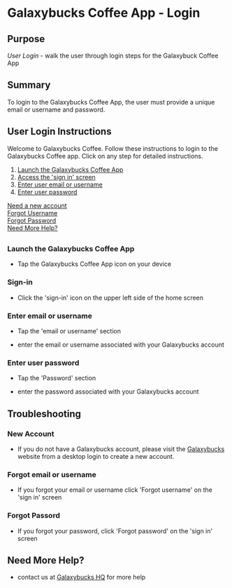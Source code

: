 
# Galaxybucks Coffee App - Login

## Purpose
*User Login* - walk the user through login steps for the Galaxybuck Coffee App

## Summary 
To login to the Galaxybucks Coffee App, the user must provide a unique email or username and password. 

## User Login Instructions
Welcome to Galaxybucks Coffee. Follow these instructions to login to the Galaxybucks Coffee app. Click on any step for detailed instructions.  
1. [Launch the Galaxybucks Coffee App](#launch-the-galaxybucks-coffee-app)
1. [Access the 'sign in' screen](#sign-in)
1. [Enter user email or username](#enter-user-email-or-username)
1. [Enter user password](#enter-user-password)



[Need a new account](#new-account)<br />
[Forgot Username](#forgot-username)<br />
[Forgot Password](#forgot-password)
<br />
[Need More Help?](#need-more-help)
##



### Launch the Galaxybucks Coffee App
- Tap the Galaxybucks Coffee App icon on your device

### Sign-in
- Click the 'sign-in' icon on the upper left side of the home screen

### Enter email or username
- Tap the 'email or username' section

- enter the email or username associated with your Galaxybucks account

<!-- Click [here](#forgot-email-or-username) if you forgot your username or email -->

### Enter user password
- Tap the 'Password' section 

- enter the password associated with your Galaxybucks account


## Troubleshooting

### New Account
- If you do not have a Galaxybucks account, please visit the [Galaxybucks](wwww.galaxybuckscoffee.com) website from a desktop login to create a new account.

### Forgot email or username
- If you forgot your email or username click 'Forgot username' on the 'sign in' screen

### Forgot Passord
- If you forgot your password, click 'Forgot password' on the 'sign in' screen

## Need More Help?
- contact us at [Galaxybucks HQ](mailto:exampleemail@example.com) for more help
